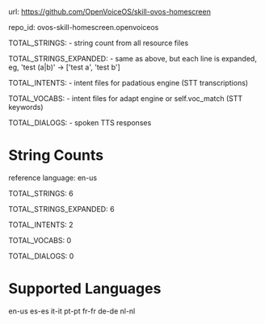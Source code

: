 url: https://github.com/OpenVoiceOS/skill-ovos-homescreen

repo_id: ovos-skill-homescreen.openvoiceos

TOTAL_STRINGS:  - string count from all resource files

TOTAL_STRINGS_EXPANDED: - same as above, but each line is expanded, eg, 'test (a|b)' -> ['test a', 'test b']

TOTAL_INTENTS: - intent files for padatious engine (STT transcriptions)

TOTAL_VOCABS: - intent files for adapt engine or self.voc_match (STT keywords)

TOTAL_DIALOGS: - spoken TTS responses

# String Counts

reference language: en-us

TOTAL_STRINGS: 6

TOTAL_STRINGS_EXPANDED: 6

TOTAL_INTENTS: 2

TOTAL_VOCABS: 0

TOTAL_DIALOGS: 0

# Supported Languages

en-us
es-es
it-it
pt-pt
fr-fr
de-de
nl-nl
